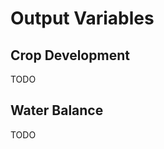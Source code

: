 # Output Variables

## Crop Development

TODO

## Water Balance

TODO

<!-- Using options within the *global parameter file*, any combination of the variables listed below may be output by VIC. -->

<!-- ## Water Balance Terms (state variables) -->
<!-- | Variable            	| Description                                                                                 | Units                 | -->
<!-- |---------------------	|-------------------------------------------------------------------------------------------- |---------------------- | -->
<!-- | OUT_ASAT            	| Saturated Area Fraction (of exposed land, i.e. non-lake; the total fraction of the grid cell that is completely full of water would be OUT_ASAT plus OUT_LAKE_AREA_FRAC) 	| fraction | -->
<!-- | OUT_LAKE_AREA_FRACT 	| Lake surface area as fraction of grid cell area                                             | fraction              | -->
<!-- | OUT_LAKE_DEPTH      	| Lake depth (distance between surface and deepest point)                                     | m                     | -->
<!-- | OUT_LAKE_ICE        	| Moisture stored as lake ice                                                                 | mm over lake ice area | -->
<!-- | OUT_LAKE_ICE_FRACT  	| Fractional coverage of lake ice                                                             | fraction              | -->
<!-- | OUT_LAKE_ICE_HEIGHT 	| Thickness of lake ice                                                                       | cm  | -->
<!-- | OUT_LAKE_MOIST      	| Liquid water and ice stored in lake                                                         | mm over grid cell     | -->
<!-- | OUT_LAKE_SURF_AREA  	| Lake surface area                                                                           | m<sup>2</sup>         | -->
<!-- | OUT_LAKE_SWE        	| Liquid water equivalent of snow on top of lake ice                                          | m over lake ice area  | -->
<!-- | OUT_LAKE_SWE_V      	| Volumetric liquid water equivalent of snow on top of lake ice                               | m<sup>3</sup>         | -->
<!-- | OUT_LAKE_VOLUME     	| Lake volume                                                                                 | m<sup>3</sup>         | -->
<!-- | OUT_ROOTMOIST       	| Total soil moisture in layers that contain roots.                                           | mm                    | -->
<!-- | OUT_SMFROZFRAC      	| Fraction of soil moisture (by mass) that is ice, for each soil layer                        | fraction              | -->
<!-- | OUT_SMLIQFRAC       	| Fraction of soil moisture (by mass) that is liquid, for each soil layer                     | fraction              | -->
<!-- | OUT_SNOW_CANOPY     	| Snow interception storage in canopy                                                         | mm                    | -->
<!-- | OUT_SNOW_COVER      	| Fractional area of snow cover                                                               | fraction              | -->
<!-- | OUT_SNOW_DEPTH      	| Depth of snow pack                                                                          | cm                    | -->
<!-- | OUT_SOIL_ICE        	| Soil ice content for each soil layer                                                        | mm                    | -->
<!-- | OUT_SOIL_LIQ        	| Soil liquid content for each soil layer                                                     | mm                    | -->
<!-- | OUT_SOIL_ICE_FRAC   	| Fractional soil ice content for each soil layer                                             | fraction              | -->
<!-- | OUT_SOIL_LIQ_FRAC   	| Fractional soil liquid content for each soil layer                                          | fraction              | -->
<!-- | OUT_SOIL_MOIST      	| Total soil moisture content for each soil layer                                             | mm                    | -->
<!-- | OUT_SOIL_WET        	| Vertical average of (soil moisture - wilting point)/(maximum soil moisture - wilting point) | mm/mm                 | -->
<!-- | OUT_SURFSTOR        	| Storage of liquid water and ice (not snow) on surface (ponding)                             | mm                    | -->
<!-- | OUT_SURF_FROST_FRAC 	| Fraction of soil surface that is frozen                                                     | fraction              | -->
<!-- | OUT_SWE             	| Snow water equivalent in snow pack (including vegetation-intercepted snow)                  | mm                    | -->
<!-- | OUT_WDEW            	| Total moisture interception storage in canopy                                               | mm                    | -->
<!-- | OUT_ZWT             	| Water table position, using lowest unsaturated soil layer                                   | cm (positive upwards, i.e. negative values indicate below soil surface; 0 = at soil surface) 	| -->
<!-- | OUT_ZWT_LUMPED      	| Water table position, lumping all layers' moistures together                                | cm (positive upwards, i.e. negative values indicate below soil surface; 0 = at soil surface) 	| -->

<!-- ## Water Balance Terms (fluxes) -->
<!-- | Variable               	| Description                                                                               	| Units        	| -->
<!-- |------------------------	|-------------------------------------------------------------------------------------------	|-------------	| -->
<!-- | OUT_BASEFLOW           	| Baseflow out of the bottom layer                                                          	| mm  	        | -->
<!-- | OUT_DELINTERCEPT       	| Change in canopy interception storage                                                     	| mm            | -->
<!-- | OUT_DELSOILMOIST       	| Change in soil water content                                                              	| mm            | -->
<!-- | OUT_DELSURFSTOR        	| Change in surface liquid water storage                                                    	| mm            | -->
<!-- | OUT_DELSWE             	| Change in snow water equivalent                                                           	| mm            | -->
<!-- | OUT_EVAP               	| Total net evaporation                                                                     	| mm  	        | -->
<!-- | OUT_EVAP_BARE          	| Net evaporation from bare soil                                                            	| mm  	        | -->
<!-- | OUT_EVAP_CANOP         	| Net evaporation from canopy interception                                                  	| mm  	        | -->
<!-- | OUT_INFLOW             	| Moisture that reaches top of soil column                                                  	| mm  	        | -->
<!-- | OUT_LAKE_BF_IN         	| Incoming baseflow from lake catchment                            	                          | mm  	        | -->
<!-- | OUT_LAKE_BF_IN_V       	| Incoming volumetric baseflow from lake catchment                 	                          | m<sup>3</sup> | -->
<!-- | OUT_LAKE_BF_OUT        	| Outgoing baseflow from lake to channel network                  	                          | mm  	        | -->
<!-- | OUT_LAKE_BF_OUT_V      	| Outgoing volumetric baseflow from lake to channel network        	                          | m<sup>3</sup> | -->
<!-- | OUT_LAKE_CHANNEL_IN    	| Channel inflow from upstream                                    	                          | mm  	        | -->
<!-- | OUT_LAKE_CHANNEL_IN_V  	| Volumetric channel inflow from upstream                          	                          | m<sup>3</sup> | -->
<!-- | OUT_LAKE_CHANNEL_OUT   	| Channel outflow from lake to channel network                     	                          | mm  	        | -->
<!-- | OUT_LAKE_CHANNEL_OUT_V 	| Volumetric channel outflow from lake to channel network          	                          | m<sup>3</sup> | -->
<!-- | OUT_LAKE_DSTOR         	| Change in lake moisture storage (liquid plus ice cover)         	                          | mm  	        | -->
<!-- | OUT_LAKE_DSTOR_V       	| Volumetric change in lake moisture storage (liquid plus ice cover)                          | m<sup>3</sup> | -->
<!-- | OUT_LAKE_DSWE          	| Change in swe on top of lake ice                                	                          | mm  	        | -->
<!-- | OUT_LAKE_DSWE_V        	| Volumetric change in swe on top of lake ice                      	                          | m<sup>3</sup> | -->
<!-- | OUT_LAKE_EVAP          	| Net evaporation from lake surface                                	                          | mm  	        | -->
<!-- | OUT_LAKE_EVAP_V        	| Net volumetric evaporation from lake surface                     	                          | m<sup>3</sup> | -->
<!-- | OUT_LAKE_PREC_V        	| Volumetric precipitation over lake surface                       	                          | m<sup>3</sup> | -->
<!-- | OUT_LAKE_RCHRG         	| Recharge from lake to surrounding wetland                        	                          | mm  	        | -->
<!-- | OUT_LAKE_RCHRG_V       	| Volumetric recharge from lake to surrounding wetland             	                          | m<sup>3</sup> | -->
<!-- | OUT_LAKE_RO_IN         	| Incoming runoff from lake catchment                             	                          | mm  	        | -->
<!-- | OUT_LAKE_RO_IN_V       	| Incoming volumetric runoff from lake catchment                   	                          | m<sup>3</sup> | -->
<!-- | OUT_LAKE_VAPFLX        	| Outgoing sublimation from snow on top of lake ice                	                          | mm  	        | -->
<!-- | OUT_LAKE_VAPFLX_V      	| Outgoing volumetric sublimation from snow on top of lake ice     	                          | m<sup>3</sup> | -->
<!-- | OUT_PET                	| Potential evapotranspiration (= area-weighted sum of potential transpiration and potential soil evaporation).  Potential transpiration is computed using the Penman-Monteith eqn with architectural resistance and LAI of the current veg cover. | mm  	        | -->
<!-- | OUT_PREC               	| Incoming precipitation                                                                    	| mm  	        | -->
<!-- | OUT_RAINF              	| Rainfall                                                                                  	| mm  	        | -->
<!-- | OUT_REFREEZE           	| Refreezing of water in the snow                                                           	| mm  	        | -->
<!-- | OUT_RUNOFF             	| Surface runoff                                                                            	| mm  	        | -->
<!-- | OUT_SNOW_MELT          	| Snow melt                                                                                 	| mm  	        | -->
<!-- | OUT_SNOWF              	| Snowfall                                                                                  	| mm  	        | -->
<!-- | OUT_SUB_BLOWING        	| Net sublimation of blowing snow                                                           	| mm  	        | -->
<!-- | OUT_SUB_CANOP          	| Net sublimation from snow stored in canopy                                                	| mm  	        | -->
<!-- | OUT_SUB_SNOW           	| Total net sublimation from snow pack (surface and blowing)                                	| mm  	        | -->
<!-- | OUT_SUB_SURFACE        	| Net sublimation from snow pack surface                                                    	| mm  	        | -->
<!-- | OUT_TRANSP_VEG         	| Net transpiration from vegetation                                                         	| mm  	        | -->
<!-- | OUT_WATER_ERROR        	| Water budget error                                                                        	| mm          	| -->

<!-- ## Energy Balance Terms (state variables) -->
<!-- | Variable           	| Description                                                	| Units    | -->
<!-- |--------------------	|------------------------------------------------------------	|--------- | -->
<!-- | OUT_ALBEDO         	| Average surface albedo                                     	| fraction | -->
<!-- | OUT_BARESOILT      	| Bare soil surface temperature                              	| C        | -->
<!-- | OUT_FDEPTH         	| Depth of freezing fronts for each freezing front           	| cm       | -->
<!-- | OUT_LAKE_ICE_TEMP  	| Temperature of lake ice                                    	| K        | -->
<!-- | OUT_LAKE_SURF_TEMP 	| Lake surface temperature                                   	| K        | -->
<!-- | OUT_RAD_TEMP       	| Average radiative surface temperature                      	| K        | -->
<!-- | OUT_SALBEDO        	| Snow pack albedo                                           	| fraction | -->
<!-- | OUT_SNOW_PACK_TEMP 	| Snow pack temperature                                      	| C        | -->
<!-- | OUT_SNOW_SURF_TEMP 	| Snow surface temperature                                   	| C        | -->
<!-- | OUT_SNOWT_FBFLAG   	| Snow surface temperature fallback flag                     	| 0 or 1   | -->
<!-- | OUT_SOIL_TEMP      	| Soil temperature for each soil layer                       	| C        | -->
<!-- | OUT_SOIL_TNODE     	| Soil temperature for each soil thermal node                	| C        | -->
<!-- | OUT_SOIL_TNODE_WL  	| Soil temperature for each soil thermal node in the wetland 	| C        | -->
<!-- | OUT_SOILT_FBFLAG   	| Soil temperature flag for each soil thermal node           	| 0 or 1   | -->
<!-- | OUT_SURF_TEMP      	| Average surface temperature                                	| C        | -->
<!-- | OUT_SURFT_FBFLAG   	| Surface temperature fallback flag                          	| 0 or 1   | -->
<!-- | OUT_TCAN_FBFLAG    	| Tcanopy fallback flag                                      	| 0 or 1   | -->
<!-- | OUT_TDEPTH         	| Depth of thawing fronts for each thawing front             	| cm       | -->
<!-- | OUT_TFOL_FBFLAG    	| Tfoliage fallback flag                                     	| 0 or 1   | -->
<!-- | OUT_VEGT           	| Average vegetation canopy temperature                      	| C        | -->

<!-- ## Energy Balance Terms (fluxes) -->
<!-- | Variable         	| Description                                          	| Units           | -->
<!-- |------------------	|------------------------------------------------------	|---------------- | -->
<!-- | OUT_ADV_SENS     	| Net sensible flux advected to snow pack              	| W/m<sup>2</sup> | -->
<!-- | OUT_ADVECTION    	| Advected energy                                      	| W/m<sup>2</sup> | -->
<!-- | OUT_DELTACC      	| Rate of change in cold content in snow pack          	| W/m<sup>2</sup> | -->
<!-- | OUT_DELTAH       	| Rate of change in heat storage                       	| W/m<sup>2</sup> | -->
<!-- | OUT_ENERGY_ERROR 	| Energy budget error                                  	| W/m<sup>2</sup> | -->
<!-- | OUT_FUSION       	| Net energy used to melt/freeze soil moisture         	| W/m<sup>2</sup> | -->
<!-- | OUT_GRND_FLUX    	| Net heat flux into ground                            	| W/m<sup>2</sup> | -->
<!-- | OUT_IN_LONG      	| Incoming longwave at ground surface (under veg)      	| W/m<sup>2</sup> | -->
<!-- | OUT_LATENT       	| Net upward latent heat flux                          	| W/m<sup>2</sup> | -->
<!-- | OUT_LATENT_SUB   	| Net upward latent heat flux from sublimation         	| W/m<sup>2</sup> | -->
<!-- | OUT_MELT_ENERGY  	| Energy of fusion (melting) in snowpack               	| W/m<sup>2</sup> | -->
<!-- | OUT_LWNET        	| Net downward longwave flux                           	| W/m<sup>2</sup> | -->
<!-- | OUT_SWNET        	| Net downward shortwave flux                          	| W/m<sup>2</sup> | -->
<!-- | OUT_R_NET        	| Net downward radiation flux                          	| W/m<sup>2</sup> | -->
<!-- | OUT_RFRZ_ENERGY  	| Net energy used to refreeze liquid water in snowpack 	| W/m<sup>2</sup> | -->
<!-- | OUT_SENSIBLE     	| Net upward sensible heat flux                        	| W/m<sup>2</sup> | -->
<!-- | OUT_SNOW_FLUX    	| Energy flux through snow pack                        	| W/m<sup>2</sup> | -->

<!-- ## Miscellaneous Terms -->
<!-- | OUT_AERO_COND    	| Scene aerodynamic conductance (tiles with overstory contribute overstory conductance; others contribute surface conductance)     	| m/s              | -->
<!-- |------------------	|----------------------------------------------------------------------------------------------------------------------------------	|----------------- | -->
<!-- | OUT_AERO_COND   	| "scene" aerodynamic conductance (tiles with overstory contribute overstory conductance; others contribute surface conductance)  	| m/s              | -->
<!-- | OUT_AERO_COND1   	| Surface aerodynamic conductance                                                                                                  	| m/s              | -->
<!-- | OUT_AERO_COND2   	| Overstory aerodynamic conductance                                                                                                	| m/s              | -->
<!-- | OUT_AERO_RESIST  	| Scenecanopy aerodynamic resistance (tiles with overstory contribute over story resistance; others contribute surface resistance) 	| s/m              | -->
<!-- | OUT_AERO_RESIST1 	| Surface aerodynamic resistance                                                                                                   	| s/m              | -->
<!-- | OUT_AERO_RESIST2 	| Overstory aerodynamic resistance                                                                                                 	| s/m              | -->
<!-- | OUT_AIR_TEMP     	| Air temperature                                                                                                                  	| C     	         | -->
<!-- | OUT_CATM       	  | atmospheric CO2 concentrtaion                                                                                                    	| ppm    	         | -->
<!-- | OUT_DENSITY      	| Near-surface atmospheric density                                                                                                 	| kg/m<sup>3</sup> | -->
<!-- | OUT_FCANOPY     	| Vegetation canopy cover fraction                                                                                                	| fraction         | -->
<!-- | OUT_FDIR         	| fraction of incoming shortwave that is direct                                                                                    	| fraction         | -->
<!-- | OUT_LAI          	| Leaf Area Index                                                                                                                  	| fraction         | -->
<!-- | OUT_LWDOWN       	| Incoming longwave                                                                                                              	  | W/m<sup>2</sup>  | -->
<!-- | OUT_PAR          	| Incoming photosynthetically active radiation                                                                                     	| W/m<sup>2</sup>  | -->
<!-- | OUT_PRESSURE     	| Near surface atmospheric pressure                                                                                                	| kPa        	     | -->
<!-- | OUT_QAIR         	| Specific humidity                                                                                                                	| kg/kg            | -->
<!-- | OUT_REL_HUMID    	| Relative humidity                                                                                                                	| fraction         | -->
<!-- | OUT_SWDOWN      	| Incoming shortwave                                                                                                               	| W/m<sup>2</sup>  | -->
<!-- | OUT_SURF_COND    	| Surface conductance                                                                                                              	| m/s              | -->
<!-- | OUT_VP           	| Near surface vapor pressure                                                                                                      	| kPa  	           | -->
<!-- | OUT_VPD          	| Near surface vapor pressure deficit                                                                                              	| kPa  	           | -->
<!-- | OUT_WIND         	| Near surface wind speed                                                                                                          	| m/s              | -->

<!-- ## Band-specific quantities -->
<!-- | Variable             	| Description                                          	| Units           | -->
<!-- |----------------------	|------------------------------------------------------	|---------------- | -->
<!-- | OUT_ADV_SENS_BAND    	| Net sensible heat flux advected to snow pack         	| W/m<sup>2</sup> | -->
<!-- | OUT_ADVECTION_BAND   	| Advected energy                                      	| W/m<sup>2</sup> | -->
<!-- | OUT_ALBEDO_BAND      	| Average surface albedo                               	| fraction        | -->
<!-- | OUT_DELTACC_BAND     	| Change in cold content in snow pack                  	| W/m<sup>2</sup> | -->
<!-- | OUT_GRND_FLUX_BAND   	| Net heat flux into ground                            	| W/m<sup>2</sup> | -->
<!-- | OUT_IN_LONG_BAND     	| Incoming longwave at ground surface (under veg)      	| W/m<sup>2</sup> | -->
<!-- | OUT_LATENT_BAND      	| Net upward latent heat flux                          	| W/m<sup>2</sup> | -->
<!-- | OUT_LATENT_SUB_BAND  	| Net upward latent heat flux due to sublimation       	| W/m<sup>2</sup> | -->
<!-- | OUT_MELT_ENERGY_BAND 	| Energy of fusion (melting) in snowpack               	| W/m<sup>2</sup> | -->
<!-- | OUT_LWNET_BAND      	| Net downward longwave flux                           	| W/m<sup>2</sup> | -->
<!-- | OUT_SWNET_BAND       	| Net downward shortwave flux                      	    | W/m<sup>2</sup> | -->
<!-- | OUT_RFRZ_ENERGY_BAND 	| Net energy used to refreeze liquid water in snowpack 	| W/m<sup>2</sup> | -->
<!-- | OUT_SENSIBLE_BAND    	| Net upward sensible heat flux                        	| W/m<sup>2</sup> | -->
<!-- | OUT_SNOW_CANOPY_BAND 	| Snow interception storage in canopy                  	| mm              | -->
<!-- | OUT_SNOW_COVER_BAND  	| Fractional area of snow cover                        	| fraction        | -->
<!-- | OUT_SNOW_DEPTH_BAND  	| Depth of snow pack                                   	| cm              | -->
<!-- | OUT_SNOW_FLUX_BAND   	| Energy flux through snow pack                        	| W/m<sup>2</sup> | -->
<!-- | OUT_SNOW_MELT_BAND   	| Snow melt                                            	| mm              | -->
<!-- | OUT_SNOW_PACKT_BAND  	| Snow pack temperature                                	| C  	            | -->
<!-- | OUT_SNOW_SURFT_BAND  	| Snow surface temperature                             	| C               | -->
<!-- | OUT_SWE_BAND         	| Snow water equivalent in snow pack                   	| mm              | -->

<!-- ## Carbon Cycle Terms -->
<!-- | Variable       	| Description                                  	| Units   	| -->
<!-- |----------------	|----------------------------------------------	|---------	| -->
<!-- | OUT_APAR       	| absorbed PAR                                 	| W/m<sup>2</sup>    	| -->
<!-- | OUT_GPP        	| gross primary productivity                   	| g C/m<sup>2</sup>d 	| -->
<!-- | OUT_RAUT       	| autotrophic respiration                      	| g C/m<sup>2</sup>d 	| -->
<!-- | OUT_NPP        	| net primary productivity                     	| g C/m<sup>2</sup>d 	| -->
<!-- | OUT_LITTERFALL 	| flux of carbon from living biomass into soil 	| g C/m<sup>2</sup>d 	| -->
<!-- | OUT_RHET       	| soil (heterotrophic) respiration             	| g C/m<sup>2</sup>d 	| -->
<!-- | OUT_NEE        	| net ecosystem exchange (=NPP-RHET)           	| g C/m<sup>2</sup>d 	| -->
<!-- | OUT_CLITTER    	| carbon density in litter pool                	| g C/m<sup>2</sup>  	| -->
<!-- | OUT_CINTER     	| carbon density in intermediate pool          	| g C/m<sup>2</sup>  	| -->
<!-- | OUT_CSLOW      	| carbon density in slow pool                  	| g C/m<sup>2</sup>  	| -->

<!-- ## Profiling/Timing Terms -->
<!-- | Variable             | Description                    | Units   | -->
<!-- |--------------------- |------------------------------- |-------- | -->
<!-- | OUT_TIME_VICRUN_WALL | Wall time spent inside vic_run | seconds | -->
<!-- | OUT_TIME_VICRUN_CPU  | CPU time spent inside vic_run  | seconds | -->
